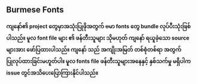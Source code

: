 ## Burmese Fonts

**ကျနော်၏ project တွေမှာအသုံးပြုဖိုအတွက် ဗမာ fonts တွေ bundle လုပ်ပီးသုံးဖြစ်ပါသည်။ မူလ font file များ ၏ ဖန်တီးသူများ သိုမဟုတ် ကျနော် ရယူခဲ့သော source များအား ဖော်ပြထားပါသည်။ ကျနော် သည် အကျိုးအမြတ် တစ်စုံတစ်ရာ အတွက် ပြုလုပ်ထားခြင်းမဟူတ်ပါ။ မူလ fonts file ဖန်တီးသူများအနေနှင့် နှစ်သက်မှု မရှိပါက issue တွင်အသိပေးပြောကြားနိုင်ပါသည်။**